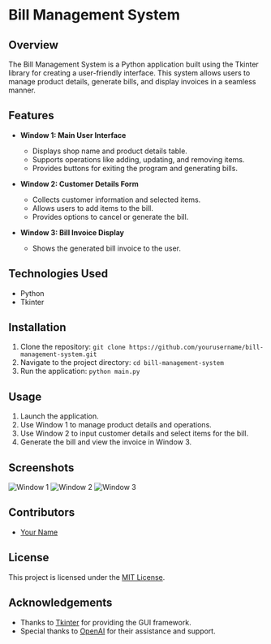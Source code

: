 # Bill Management System

## Overview
The Bill Management System is a Python application built using the Tkinter library for creating a user-friendly interface. This system allows users to manage product details, generate bills, and display invoices in a seamless manner. 

## Features
- **Window 1: Main User Interface**
  - Displays shop name and product details table.
  - Supports operations like adding, updating, and removing items.
  - Provides buttons for exiting the program and generating bills.

- **Window 2: Customer Details Form**
  - Collects customer information and selected items.
  - Allows users to add items to the bill.
  - Provides options to cancel or generate the bill.

- **Window 3: Bill Invoice Display**
  - Shows the generated bill invoice to the user.

## Technologies Used
- Python
- Tkinter

## Installation
1. Clone the repository: `git clone https://github.com/yourusername/bill-management-system.git`
2. Navigate to the project directory: `cd bill-management-system`
3. Run the application: `python main.py`

## Usage
1. Launch the application.
2. Use Window 1 to manage product details and operations.
3. Use Window 2 to input customer details and select items for the bill.
4. Generate the bill and view the invoice in Window 3.

## Screenshots
![Window 1](screenshots/window1.png)
![Window 2](screenshots/window2.png)
![Window 3](screenshots/window3.png)

## Contributors
- [Your Name](https://github.com/yourusername)

## License
This project is licensed under the [MIT License](LICENSE).

## Acknowledgements
- Thanks to [Tkinter](https://docs.python.org/3/library/tkinter.html) for providing the GUI framework.
- Special thanks to [OpenAI](https://openai.com) for their assistance and support.
